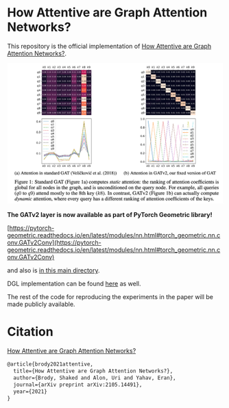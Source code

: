 # How Attentive are Graph Attention Networks?

This repository is the official implementation of [How Attentive are Graph Attention Networks?](https://arxiv.org/pdf/2105.14491.pdf). 

![alt text](images/fig1.png "Figure 1 from the paper")


**The GATv2 layer is now available as part of PyTorch Geometric library!** 

[https://pytorch-geometric.readthedocs.io/en/latest/modules/nn.html#torch_geometric.nn.conv.GATv2Conv](https://pytorch-geometric.readthedocs.io/en/latest/modules/nn.html#torch_geometric.nn.conv.GATv2Conv)

and also is [in this main directory](gatv2_conv_PyG.py).

DGL implementation can be found [here](gatv2_conv_DGL.py) as well.

The rest of the code for reproducing the experiments in the paper will be made publicly available.

# Citation
[How Attentive are Graph Attention Networks?](https://arxiv.org/pdf/2105.14491.pdf)
```
@article{brody2021attentive,
  title={How Attentive are Graph Attention Networks?},
  author={Brody, Shaked and Alon, Uri and Yahav, Eran},
  journal={arXiv preprint arXiv:2105.14491},
  year={2021}
}
```







